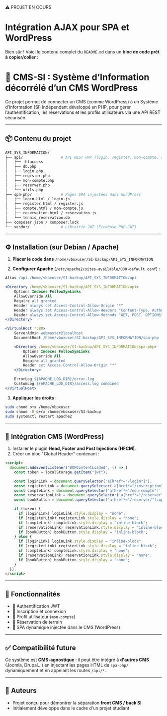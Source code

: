 ⚠️ PROJET EN COURS

# Intégration AJAX pour SPA et WordPress

Bien sûr ! Voici le contenu complet du `README.md` dans un **bloc de code prêt à copier/coller** :


# 🎯 CMS-SI : Système d’Information décorrélé d’un CMS WordPress

Ce projet permet de connecter un CMS (comme WordPress) à un Système d’Information (SI) indépendant développé en PHP, pour gérer l’authentification, les réservations et les profils utilisateurs via une API REST sécurisée.

---

## 📦 Contenu du projet

```bash
API_SYS_INFORMATION/
├── api/                 # API REST PHP (login, register, mon-compte, reserver)
│   ├── .htaccess
│   ├── db.php
│   ├── login.php
│   ├── register.php
│   ├── mon-compte.php
│   ├── reserver.php
│   └── utils.php
├── spa-php/             # Pages SPA injectées dans WordPress
│   ├── login.html / login.js
│   ├── register.html / register.js
│   ├── compte.html / mon-compte.js
│   ├── reservation.html / reservation.js
│   └── tennis_reservation.db
├── composer.json / composer.lock
└── vendor/              # Librairie JWT (Firebase PHP-JWT)
```

---

## ⚙️ Installation (sur Debian / Apache)

1. **Placer le code dans** `/home/vboxuser/SI-backup/API_SYS_INFORMATION`

2. **Configurer Apache** (`/etc/apache2/sites-available/000-default.conf`) :

```apache
Alias /api /home/vboxuser/SI-backup/API_SYS_INFORMATION/api

<Directory /home/vboxuser/SI-backup/API_SYS_INFORMATION/api>
    Options Indexes FollowSymLinks
    AllowOverride All
    Require all granted
    Header always set Access-Control-Allow-Origin "*"
    Header always set Access-Control-Allow-Headers "Content-Type, Authorization"
    Header always set Access-Control-Allow-Methods "GET, POST, OPTIONS"
</Directory>

<VirtualHost *:80>
    ServerAdmin webmaster@localhost
    DocumentRoot /home/vboxuser/SI-backup/API_SYS_INFORMATION/spa-php

    <Directory /home/vboxuser/SI-backup/API_SYS_INFORMATION/spa-php>
        Options Indexes FollowSymLinks
        AllowOverride All
        Require all granted
        Header set Access-Control-Allow-Origin "*"
    </Directory>

    ErrorLog ${APACHE_LOG_DIR}/error.log
    CustomLog ${APACHE_LOG_DIR}/access.log combined
</VirtualHost>
```

3. **Appliquer les droits** :
```bash
sudo chmod o+x /home/vboxuser
sudo chmod -R o+rx /home/vboxuser/SI-backup
sudo systemctl restart apache2
```

---

## 🧩 Intégration CMS (WordPress)

1. Installer le plugin **Head, Footer and Post Injections (HFCM)**.
2. Créer un bloc "Global Header" contenant :

```html
<script>
  document.addEventListener("DOMContentLoaded", () => {
    const token = localStorage.getItem("jwt");

    const loginLink = document.querySelector('a[href*="/login"]');
    const registerLink = document.querySelector('a[href*="/inscription"]');
    const compteLink = document.querySelector('a[href*="/mon-compte"]');
    const reservationLink = document.querySelector('a[href*="/reserver"]');
    const bookButton = document.querySelector('a[href*="/reserver/"].wp-block-button__link');

    if (token) {
      if (loginLink) loginLink.style.display = "none";
      if (registerLink) registerLink.style.display = "none";
      if (compteLink) compteLink.style.display = "inline-block";
      if (reservationLink) reservationLink.style.display = "inline-block";
      if (bookButton) bookButton.style.display = "inline-block";
    } else {
      if (loginLink) loginLink.style.display = "inline-block";
      if (registerLink) registerLink.style.display = "inline-block";
      if (compteLink) compteLink.style.display = "none";
      if (reservationLink) reservationLink.style.display = "none";
      if (bookButton) bookButton.style.display = "none";
    }
  });
</script>
```

---

## 🔐 Fonctionnalités

- 🔑 Authentification JWT
- 📝 Inscription et connexion
- 👤 Profil utilisateur (`mon-compte`)
- 📅 Réservation de terrain
- 🔁 SPA dynamique injectée dans le CMS (WordPress)

---

## ✅ Compatibilité future

Ce système est **CMS-agnostique** : il peut être intégré à **d'autres CMS** (Joomla, Drupal...) en injectant les pages HTML de `spa-php/` dynamiquement et en appelant les routes `/api/*`.

---

## 🧠 Auteurs

- Projet conçu pour démontrer la séparation **front CMS / back SI**
- Initialement développé dans le cadre d'un projet étudiant
